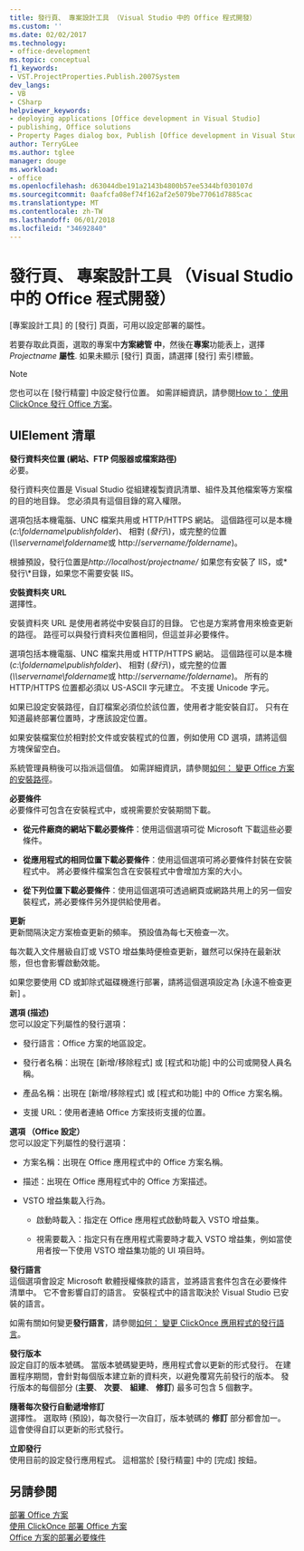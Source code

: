 ```yaml
---
title: 發行頁、 專案設計工具 （Visual Studio 中的 Office 程式開發）
ms.custom: ''
ms.date: 02/02/2017
ms.technology:
- office-development
ms.topic: conceptual
f1_keywords:
- VST.ProjectProperties.Publish.2007System
dev_langs:
- VB
- CSharp
helpviewer_keywords:
- deploying applications [Office development in Visual Studio]
- publishing, Office solutions
- Property Pages dialog box, Publish [Office development in Visual Studio]
author: TerryGLee
ms.author: tglee
manager: douge
ms.workload:
- office
ms.openlocfilehash: d63044dbe191a2143b4800b57ee5344bf030107d
ms.sourcegitcommit: 0aafcfa08ef74f162af2e5079be77061d7885cac
ms.translationtype: MT
ms.contentlocale: zh-TW
ms.lasthandoff: 06/01/2018
ms.locfileid: "34692840"
---
```

# <a name="publish-page-project-designer-office-development-in-visual-studio"></a>發行頁、 專案設計工具 （Visual Studio 中的 Office 程式開發）
  [專案設計工具]  的 [發行]  頁面，可用以設定部署的屬性。  
  
 若要存取此頁面，選取的專案中**方案總管 中**，然後在**專案**功能表上，選擇*Projectname* **屬性**. 如果未顯示 [發行]  頁面，請選擇 [發行]  索引標籤。  
  
> [!NOTE]  
>  您也可以在 [發行精靈] 中設定發行位置。 如需詳細資訊，請參閱[How to： 使用 ClickOnce 發行 Office 方案](http://msdn.microsoft.com/en-us/2b6c247e-bc04-4ce4-bb64-c4e79bb3d5b8)。  
  
## <a name="uielement-list"></a>UIElement 清單  
 **發行資料夾位置 (網站、FTP 伺服器或檔案路徑)**  
 必要。  
  
 發行資料夾位置是 Visual Studio 從組建複製資訊清單、組件及其他檔案等方案檔的目的地目錄。 您必須具有這個目錄的寫入權限。  
  
 選項包括本機電腦、UNC 檔案共用或 HTTP/HTTPS 網站。 這個路徑可以是本機 (*c:\foldername\publishfolder*)、 相對 (*發行\\*)，或完整的位置 (*\\\servername\foldername*或 http://*servername/foldername*)。  
  
 根據預設，發行位置是*http://localhost/projectname/* 如果您有安裝了 IIS，或*發行\\*目錄，如果您不需要安裝 IIS。  
  
 **安裝資料夾 URL**  
 選擇性。  
  
 安裝資料夾 URL 是使用者將從中安裝自訂的目錄。 它也是方案將會用來檢查更新的路徑。 路徑可以與發行資料夾位置相同，但這並非必要條件。  
  
 選項包括本機電腦、UNC 檔案共用或 HTTP/HTTPS 網站。 這個路徑可以是本機 (*c:\foldername\publishfolder*)、 相對 (*發行\\*)，或完整的位置 (*\\\servername\foldername*或 http://*servername/foldername*)。 所有的 HTTP/HTTPS 位置都必須以 US-ASCII 字元建立。 不支援 Unicode 字元。  
  
 如果已設定安裝路徑，自訂檔案必須位於該位置，使用者才能安裝自訂。 只有在知道最終部署位置時，才應該設定位置。  
  
 如果安裝檔案位於相對於文件或安裝程式的位置，例如使用 CD 選項，請將這個方塊保留空白。  
  
 系統管理員稍後可以指派這個值。 如需詳細資訊，請參閱[如何： 變更 Office 方案的安裝路徑](http://msdn.microsoft.com/en-us/d0eaa07b-2d72-4902-899f-2f9fb165b8fd)。  
  
 **必要條件**  
 必要條件可包含在安裝程式中，或視需要於安裝期間下載。  
  
-   **從元件廠商的網站下載必要條件**：使用這個選項可從 Microsoft 下載這些必要條件。  
  
-   **從應用程式的相同位置下載必要條件**：使用這個選項可將必要條件封裝在安裝程式中。 將必要條件檔案包含在安裝程式中會增加方案的大小。  
  
-   **從下列位置下載必要條件**：使用這個選項可透過網頁或網路共用上的另一個安裝程式，將必要條件另外提供給使用者。  
  
 **更新**  
 更新間隔決定方案檢查更新的頻率。 預設值為每七天檢查一次。  
  
 每次載入文件層級自訂或 VSTO 增益集時便檢查更新，雖然可以保持在最新狀態，但也會影響啟動效能。  
  
 如果您要使用 CD 或卸除式磁碟機進行部署，請將這個選項設定為 [永遠不檢查更新] 。  
  
 **選項 (描述)**  
 您可以設定下列屬性的發行選項：  
  
-   發行語言：Office 方案的地區設定。  
  
-   發行者名稱：出現在 [新增/移除程式]  或 [程式和功能] 中的公司或開發人員名稱。  
  
-   產品名稱：出現在 [新增/移除程式]  或 [程式和功能] 中的 Office 方案名稱。  
  
-   支援 URL：使用者連絡 Office 方案技術支援的位置。  
  
 **選項 （Office 設定）**  
 您可以設定下列屬性的發行選項：  
  
-   方案名稱：出現在 Office 應用程式中的 Office 方案名稱。  
  
-   描述：出現在 Office 應用程式中的 Office 方案描述。  
  
-   VSTO 增益集載入行為。  
  
    -   啟動時載入：指定在 Office 應用程式啟動時載入 VSTO 增益集。  
  
    -   視需要載入：指定只有在應用程式需要時才載入 VSTO 增益集，例如當使用者按一下使用 VSTO 增益集功能的 UI 項目時。  
  
 **發行語言**  
 這個選項會設定 Microsoft 軟體授權條款的語言，並將語言套件包含在必要條件清單中。 它不會影響自訂的語言。 安裝程式中的語言取決於 Visual Studio 已安裝的語言。  
  
 如需有關如何變更**發行語言**，請參閱[如何： 變更 ClickOnce 應用程式的發行語言](/visualstudio/deployment/how-to-change-the-publish-language-for-a-clickonce-application)。  
  
 **發行版本**  
 設定自訂的版本號碼。 當版本號碼變更時，應用程式會以更新的形式發行。 在建置程序期間，會針對每個版本建立新的資料夾，以避免覆寫先前發行的版本。 發行版本的每個部分 (**主要**、 **次要**、 **組建**、 **修訂**) 最多可包含 5 個數字。  
  
 **隨著每次發行自動遞增修訂**  
 選擇性。 選取時 (預設)，每次發行一次自訂，版本號碼的 **修訂** 部分都會加一。 這會使得自訂以更新的形式發行。  
  
 **立即發行**  
 使用目前的設定發行應用程式。 這相當於 [發行精靈]  中的 [完成] 按鈕。  
  
## <a name="see-also"></a>另請參閱  
 [部署 Office 方案](../vsto/deploying-an-office-solution.md)   
 [使用 ClickOnce 部署 Office 方案](../vsto/deploying-an-office-solution-by-using-clickonce.md)   
 [Office 方案的部署必要條件](http://msdn.microsoft.com/en-us/9f672809-43a3-40a1-9057-397ce3b5126e)  
  
  